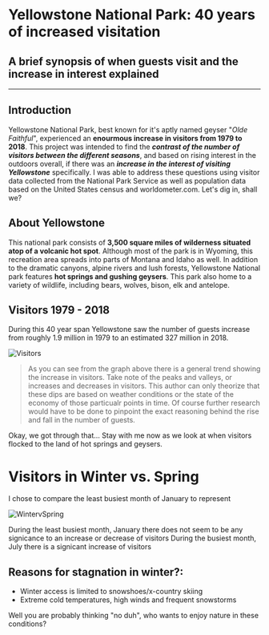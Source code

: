 # **Yellowstone National Park: 40 years of increased visitation**    
## A brief synopsis of when guests visit and the increase in interest explained    
---

## Introduction  
Yellowstone National Park, best known for it's aptly named geyser "_Olde Faithful_", experienced an **enourmous increase in visitors from 1979 to 2018**. This project was intended to find the _**contrast of the number of visitors between the different seasons**_, and based on rising interest in the outdoors overall, if there was an _**increase in the interest of visiting Yellowstone**_ specifically. I was able to address these questions using visitor data collected from the National Park Service as well as population data based on the United States census and worldometer.com. Let's dig in, shall we? 

## About Yellowstone  
This national park consists of **3,500 square miles of wilderness situated atop of a volcanic hot spot**. Although most of the park is in Wyoming, this recreation area spreads into parts of Montana and Idaho as well. In addition to the dramatic canyons, alpine rivers and lush forests, Yellowstone National park features **hot springs and gushing geysers**. This park also home to a variety of wildlife, including bears, wolves, bison, elk and antelope.

## Visitors 1979 - 2018 
During this 40 year span Yellowstone saw the number of guests increase from roughly 1.9 million in 1979 to an estimated 327 million in 2018.

![Visitors](https://i.imgur.com/WJFApHc.png)

> As you can see  from the graph above there is a general trend showing the increase in visitors. Take note of the peaks and valleys, or increases and decreases in visitors. This author can only theorize that these dips are based on weather conditions or the state of the economy of those particualr points in time. Of course further research would have to be done to pinpoint the exact reasoning behind the rise and fall in the number of guests.  

Okay, we got through that... Stay with me now as we look at when visitors flocked to the land of hot springs and geysers. 

# Visitors in Winter vs. Spring
I chose to compare the least busiest month of January to represent

![WintervSpring](https://i.imgur.com/kBhnz2K.png)

During the least busiest month, January there does not seem to be any signicance to an increase or decrease of visitors 
During the busiest month, July there is a signicant increase of visitors

## Reasons for stagnation in winter?:
* Winter access is limited to snowshoes/x-country skiing
* Extreme cold temperatures, high winds and frequent snowstorms

Well you are probably thinking "no duh", who wants to enjoy nature in these conditions? 


